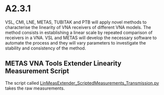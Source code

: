 # A2.3.1

VSL, CMI, LNE, METAS, TUBITAK and PTB will apply novel methods to characterise the linearity of VNA receivers of different VNA models. The method consists in establishing a linear scale by repeated comparison of receivers in a VNA. VSL and METAS will develop the necessary software to automate the process and they will vary parameters to investigate the stability and consistency of the method.

## METAS VNA Tools Extender Linearity Measurement Script

The script called [LinMeasExtender_ScriptedMeasurements_Transmission.py](METAS_VNA_Tools_Extender_Linearity_Measurement_Script/LinMeasExtender_ScriptedMeasurements_Transmission.py) takes the raw measurements.